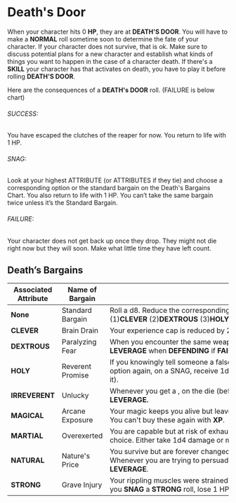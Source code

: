 # Death's Door

When your character hits 0 **HP**, they are at **DEATH'S DOOR**. You will have to make a **NORMAL** roll sometime soon to determine the fate of your character. If your character does not survive, that is ok. Make sure to discuss potential plans for a new character and establish what kinds of things you want to happen in the case of a character death. If there's a **SKILL** your character has that activates on death, you have to play it before rolling **DEATH'S DOOR**.

Here are the consequences of a **DEATH's DOOR** roll. (FAILURE is below chart)

###### SUCCESS:  
You have escaped the clutches of the reaper for now. You return to life with 1 HP.

###### SNAG:  
Look at your highest ATTRIBUTE (or ATTRIBUTES if they tie) and choose a corresponding option or the standard bargain on the Death's Bargains Chart. You also return to life with 1 HP. You can’t take the same bargain twice unless it’s the Standard Bargain.

###### FAILURE:  
Your character does not get back up once they drop. They might not die right now but they will soon. Make what little time they have left count.

## Death’s Bargains

|Associated Attribute|Name of Bargain|Consequence of Survival|
|---|---|---|
|**None**|Standard Bargain|Roll a d8. Reduce the corresponding **ATTRIBUTE** by 2. (1)**CLEVER** (2)**DEXTROUS** (3)**HOLY** (4)**IRREVERENT** (5)**MAGICAL** (6)**MARTIAL** (7)**NATURAL** (8)**STRONG**|
|**CLEVER**|Brain Drain|Your experience cap is reduced by 2d10.|
|**DEXTROUS**|Paralyzing Fear|When you encounter the same weapon, person, or situation that nearly killed you, roll **WITHOUT LEVERAGE** when **DEFENDING** if **FAILURE** could result in death.|
|**HOLY**|Reverent Promise|If you knowingly tell someone a falsehood, or lie, ROLL DEATH'S door again. If you choose the HOLY option again, on a SNAG, receive 1d10 damage instead (if this triggers another **DEATH's DOO**R roll, so be it).|
|**IRREVERENT**|Unlucky|Whenever you get a , on the die (before modifiers) in an **IRREVERENT** roll, your next roll **LOSES LEVERAGE.**|
|**MAGICAL**|Arcane Exposure|Your magic keeps you alive but leaves you strained. Forget 1d4 Magical Skills or Spells of your choice. You can't buy these again with **XP**.|
|**MARTIAL**|Overexerted|You are capable but at risk of exhausting yourself. When you **SNAG** or **FAIL** a **MARTIAL** roll, make a choice. Either take 1d4 damage or make your next MARTIAL roll with **LOST LEVERAGE.**|
|**NATURAL**|Nature's Price|You survive but are forever changed. Whenever you are interacting with animals, roll with **LEVERAGE**. Whenever you are trying to persuade, convince, deceive or act sociably with people, you **LOSE LEVERAGE**.|
|**STRONG**|Grave Injury|Your rippling muscles were strained beyond total recovery during your near death experience. Whenever you **SNAG** a **STRONG** roll, lose 1 HP.|
